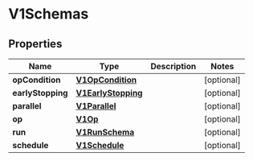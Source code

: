 
# V1Schemas

## Properties
Name | Type | Description | Notes
------------ | ------------- | ------------- | -------------
**opCondition** | [**V1OpCondition**](V1OpCondition.md) |  |  [optional]
**earlyStopping** | [**V1EarlyStopping**](V1EarlyStopping.md) |  |  [optional]
**parallel** | [**V1Parallel**](V1Parallel.md) |  |  [optional]
**op** | [**V1Op**](V1Op.md) |  |  [optional]
**run** | [**V1RunSchema**](V1RunSchema.md) |  |  [optional]
**schedule** | [**V1Schedule**](V1Schedule.md) |  |  [optional]



